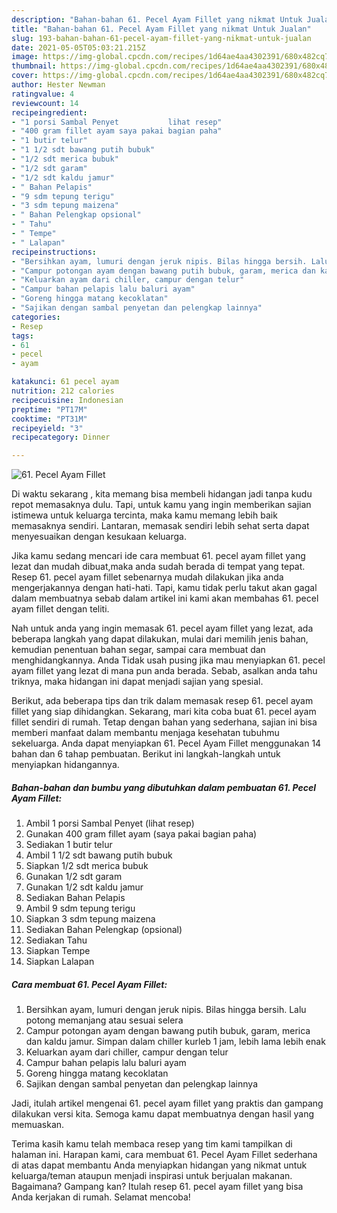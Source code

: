 ```yaml
---
description: "Bahan-bahan 61. Pecel Ayam Fillet yang nikmat Untuk Jualan"
title: "Bahan-bahan 61. Pecel Ayam Fillet yang nikmat Untuk Jualan"
slug: 193-bahan-bahan-61-pecel-ayam-fillet-yang-nikmat-untuk-jualan
date: 2021-05-05T05:03:21.215Z
image: https://img-global.cpcdn.com/recipes/1d64ae4aa4302391/680x482cq70/61-pecel-ayam-fillet-foto-resep-utama.jpg
thumbnail: https://img-global.cpcdn.com/recipes/1d64ae4aa4302391/680x482cq70/61-pecel-ayam-fillet-foto-resep-utama.jpg
cover: https://img-global.cpcdn.com/recipes/1d64ae4aa4302391/680x482cq70/61-pecel-ayam-fillet-foto-resep-utama.jpg
author: Hester Newman
ratingvalue: 4
reviewcount: 14
recipeingredient:
- "1 porsi Sambal Penyet           lihat resep"
- "400 gram fillet ayam saya pakai bagian paha"
- "1 butir telur"
- "1 1/2 sdt bawang putih bubuk"
- "1/2 sdt merica bubuk"
- "1/2 sdt garam"
- "1/2 sdt kaldu jamur"
- " Bahan Pelapis"
- "9 sdm tepung terigu"
- "3 sdm tepung maizena"
- " Bahan Pelengkap opsional"
- " Tahu"
- " Tempe"
- " Lalapan"
recipeinstructions:
- "Bersihkan ayam, lumuri dengan jeruk nipis. Bilas hingga bersih. Lalu potong memanjang atau sesuai selera"
- "Campur potongan ayam dengan bawang putih bubuk, garam, merica dan kaldu jamur. Simpan dalam chiller kurleb 1 jam, lebih lama lebih enak"
- "Keluarkan ayam dari chiller, campur dengan telur"
- "Campur bahan pelapis lalu baluri ayam"
- "Goreng hingga matang kecoklatan"
- "Sajikan dengan sambal penyetan dan pelengkap lainnya"
categories:
- Resep
tags:
- 61
- pecel
- ayam

katakunci: 61 pecel ayam 
nutrition: 212 calories
recipecuisine: Indonesian
preptime: "PT17M"
cooktime: "PT31M"
recipeyield: "3"
recipecategory: Dinner

---
```



![61. Pecel Ayam Fillet](https://img-global.cpcdn.com/recipes/1d64ae4aa4302391/680x482cq70/61-pecel-ayam-fillet-foto-resep-utama.jpg)

Di waktu  sekarang , kita memang bisa membeli hidangan jadi tanpa kudu repot memasaknya dulu. Tapi, untuk kamu yang ingin memberikan sajian istimewa untuk keluarga tercinta, maka kamu memang lebih baik memasaknya sendiri. Lantaran, memasak sendiri lebih sehat serta dapat menyesuaikan dengan kesukaan keluarga.

Jika kamu sedang mencari ide cara membuat 61. pecel ayam fillet yang lezat dan mudah dibuat,maka anda sudah berada di tempat yang tepat. Resep 61. pecel ayam fillet  sebenarnya mudah dilakukan jika anda mengerjakannya dengan hati-hati. Tapi, kamu tidak perlu takut akan gagal dalam membuatnya 
sebab dalam artikel ini kami akan membahas 61. pecel ayam fillet dengan teliti.  



Nah untuk anda yang ingin memasak 61. pecel ayam fillet yang lezat, ada beberapa langkah yang dapat dilakukan, mulai dari memilih jenis bahan, kemudian penentuan bahan segar, sampai cara membuat dan menghidangkannya. Anda Tidak usah pusing jika mau menyiapkan 61. pecel ayam fillet yang lezat di mana pun anda berada. Sebab, asalkan anda  tahu triknya, maka hidangan ini dapat menjadi sajian yang spesial.

Berikut, ada beberapa tips dan trik dalam memasak resep 61. pecel ayam fillet yang siap dihidangkan. Sekarang, mari kita coba buat 61. pecel ayam fillet sendiri di rumah. Tetap dengan bahan yang sederhana, sajian ini bisa memberi manfaat dalam membantu menjaga kesehatan tubuhmu sekeluarga. Anda dapat menyiapkan 61. Pecel Ayam Fillet menggunakan 14 bahan dan 6 tahap pembuatan. Berikut ini langkah-langkah untuk menyiapkan hidangannya.

<!--inarticleads1-->

##### Bahan-bahan dan bumbu yang dibutuhkan dalam pembuatan 61. Pecel Ayam Fillet:

1. Ambil 1 porsi Sambal Penyet           (lihat resep)
1. Gunakan 400 gram fillet ayam (saya pakai bagian paha)
1. Sediakan 1 butir telur
1. Ambil 1 1/2 sdt bawang putih bubuk
1. Siapkan 1/2 sdt merica bubuk
1. Gunakan 1/2 sdt garam
1. Gunakan 1/2 sdt kaldu jamur
1. Sediakan  Bahan Pelapis
1. Ambil 9 sdm tepung terigu
1. Siapkan 3 sdm tepung maizena
1. Sediakan  Bahan Pelengkap (opsional)
1. Sediakan  Tahu
1. Siapkan  Tempe
1. Siapkan  Lalapan




<!--inarticleads2-->

##### Cara membuat 61. Pecel Ayam Fillet:

1. Bersihkan ayam, lumuri dengan jeruk nipis. Bilas hingga bersih. Lalu potong memanjang atau sesuai selera
1. Campur potongan ayam dengan bawang putih bubuk, garam, merica dan kaldu jamur. Simpan dalam chiller kurleb 1 jam, lebih lama lebih enak
1. Keluarkan ayam dari chiller, campur dengan telur
1. Campur bahan pelapis lalu baluri ayam
1. Goreng hingga matang kecoklatan
1. Sajikan dengan sambal penyetan dan pelengkap lainnya




Jadi, itulah artikel mengenai  61. pecel ayam fillet  yang praktis dan gampang dilakukan versi kita. Semoga kamu dapat membuatnya dengan hasil yang memuaskan. 

Terima kasih kamu telah membaca resep yang tim kami tampilkan di halaman ini. Harapan kami, cara membuat  61. Pecel Ayam Fillet sederhana di atas dapat membantu Anda menyiapkan hidangan yang nikmat untuk keluarga/teman ataupun menjadi inspirasi untuk berjualan makanan. Bagaimana? Gampang kan? Itulah resep 61. pecel ayam fillet yang bisa Anda kerjakan di rumah. Selamat mencoba!


